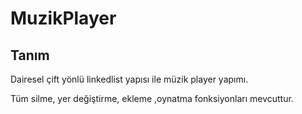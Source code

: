 # MuzikPlayer

## Tanım

Dairesel çift yönlü linkedlist yapısı ile müzik player yapımı.

Tüm silme, yer değiştirme, ekleme ,oynatma fonksiyonları mevcuttur.